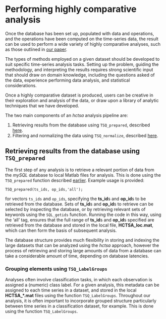 # Performing highly comparative analysis
<!--{#sec:analyzing}-->

Once the database has been set up, populated with data and operations, and the operations have been computed on the time-series data, the result can be used to perform a wide variety of highly comparative analyses, such as those outlined in [our paper](http://rsif.royalsocietypublishing.org/content/10/83/20130048.full).

The types of methods employed on a given dataset should be developed to suit specific time-series analysis tasks.
Setting up the problem, guiding the methodology, and interpreting the results requires strong scientific input that should draw on domain knowledge, including the questions asked of the data, experience performing data analysis, and statistical considerations.

Once a highly comparative dataset is produced, users can be creative in their exploration and analysis of the data, or draw upon a library of analytic techniques that we have developed.

The two main components of an *hctsa* analysis pipeline are:
1. Retrieving results from the database using `TSQ_prepared`, described [here](retrieving.md).
2. Filtering and normalizing the data using `TSQ_normalize`, described [here](filtering_and_normalizing.md).

## Retrieving results from the database using `TSQ_prepared`

The first step of any analysis is to retrieve a relevant portion of data from the *mySQL* database to local Matlab files for analysis.
This is done using the `TSQ_prepared` function described [earlier](retrieving_calculating_writing.md).
Example usage is provided:

    TSQ_prepared(ts_ids, op_ids,'all');

for vectors `ts_ids` and `op_ids`, specifying the **ts\_id**s and **op\_id**s to be retrieved from the database.
Sets of **ts_id**s and **op_id**s to retrieve can be selected by inspecting the database, or by retrieving relevant sets of keywords using the `SQL_getids` function.
Running the code in this way, using the ‘all’ tag, ensures that the full range of **ts\_id**s and **op\_id**s specified are retrieved from the database and stored in the local file, **HCTSA_loc.mat**, which can then form the basis of subsequent analysis.

The database structure provides much flexibility in storing and indexing the large datasets that can be analyzed using the *hctsa* approach, however the process of retrieving and storing large amounts of data from a database can take a considerable amount of time, depending on database latencies.


### Grouping elements using `TSQ_LabelGroups`
<!--{#sec:grouping_variables}-->

Analyses often involve classification tasks, in which each observation is assigned a (numeric) class label.
For a given analysis, this metadata can be assigned to each time series in a dataset, and stored in the local **HCTSA_*.mat** files using the function `TSQ_LabelGroups`.
Throughout our analysis, it is often important to incorporate grouped structure particularly between time series in a classification dataset, for example.
This is done using the function `TSQ_LabelGroups`.